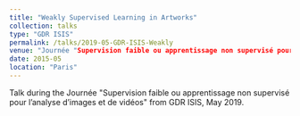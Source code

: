 ```yaml
---
title: "Weakly Supervised Learning in Artworks"
collection: talks
type: "GDR ISIS"
permalink: /talks/2019-05-GDR-ISIS-Weakly
venue: "Journée "Supervision faible ou apprentissage non supervisé pour l’analyse d’images et de vidéos""
date: 2015-05
location: "Paris"
---
```


Talk during the Journée "Supervision faible ou apprentissage non supervisé pour l’analyse d’images et de vidéos" from GDR ISIS, May 2019.
